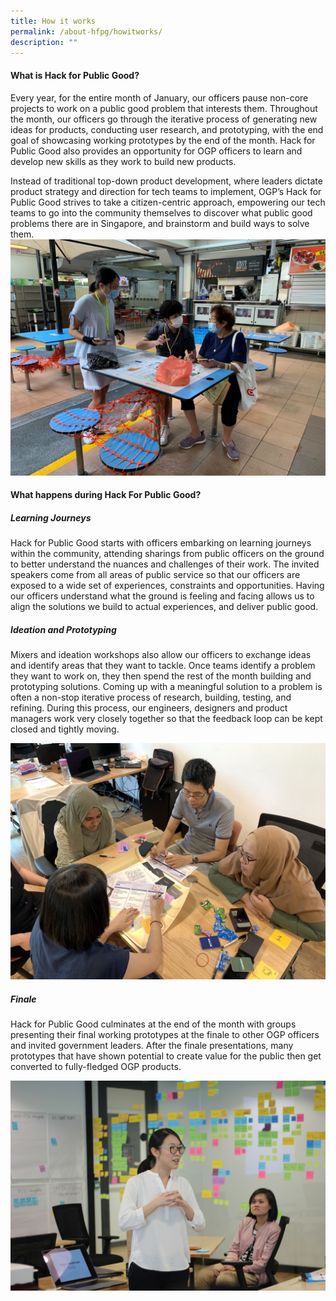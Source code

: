 ```yaml
---
title: How it works
permalink: /about-hfpg/howitworks/
description: ""
---
```

#### What is Hack for Public Good?

Every year, for the entire month of January, our officers pause non-core projects to work on a public good problem that interests them. Throughout the month, our officers go through the iterative process of generating new ideas for products, conducting user research, and prototyping, with the end goal of showcasing working prototypes by the end of the month. Hack for Public Good also provides an opportunity for OGP officers to learn and develop new skills as they work to build new products.

Instead of traditional top-down product development, where leaders dictate product strategy and direction for tech teams to implement, OGP’s Hack for Public Good strives to take a citizen-centric approach, empowering our tech teams to go into the community themselves to discover what public good problems there are in Singapore, and brainstorm and build ways to solve them.
![redeem](/images/about1.jpeg)

#### What happens during Hack For Public Good?
##### Learning Journeys

Hack for Public Good starts with officers embarking on learning journeys within the community, attending sharings from public officers on the ground to better understand the nuances and challenges of their work. The invited speakers come from all areas of public service so that our officers are exposed to a wide set of experiences, constraints and opportunities. Having our officers understand what the ground is feeling and facing allows us to align the solutions we build to actual experiences, and deliver public good.

##### Ideation and Prototyping

Mixers and ideation workshops also allow our officers to exchange ideas and identify areas that they want to tackle. Once teams identify a problem they want to work on, they then spend the rest of the month building and prototyping solutions. Coming up with a meaningful solution to a problem is often a non-stop iterative process of research, building, testing, and refining. During this process, our engineers, designers and product managers work very closely together so that the feedback loop can be kept closed and tightly moving.

![ideation](/images/about2.jpeg)

##### Finale

Hack for Public Good culminates at the end of the month with groups presenting their final working prototypes at the finale to other OGP officers and invited government leaders. After the finale presentations, many prototypes that have shown potential to create value for the public then get converted to fully-fledged OGP products.

![finale](/images/about3.png)

